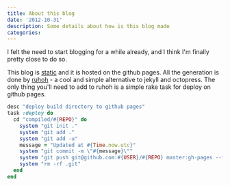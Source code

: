 ```yaml
---
title: About this blog
date: '2012-10-31'
description: Some details about how is this blog made
categories:
---
```


I felt the need to start blogging for a while already, and I think I'm finally pretty close to do so.

This blog is [static](http://github.com/div/blog) and it is hosted on the github pages. All the generation is done by [ruhoh](http://ruhoh.com/ "Ruhoh") - a cool and simple alternative to jekyll and octopress. The only thing you'll need to add to ruhoh is a simple rake task for deploy on github pages.


```ruby
desc "deploy build directory to github pages"
task :deploy do
  cd "compiled/#{REPO}" do
    system "git init ."
    system "git add ."
    system "git add -u"
    message = "Updated at #{Time.now.utc}"
    system "git commit -m \"#{message}\""
    system "git push git@github.com:#{USER}/#{REPO} master:gh-pages --force"
    system "rm -rf .git"
  end
end
```